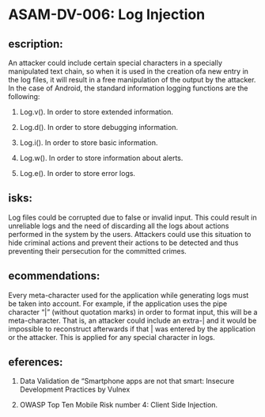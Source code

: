 
# ASAM-DV-006: Log Injection

## escription:
An attacker could include certain special characters in a specially manipulated text chain, so when it is used in the creation ofa new entry in the log files, it will result in a free manipulation of the output by the attacker. In the case of Android, the standard information logging functions are the following:

1. Log.v(). In order to store extended information.

2. Log.d(). In order to store debugging information.

3. Log.i(). In order to store basic information.

4. Log.w(). In order to store information about alerts.

5. Log.e(). In order to store error logs.

## isks:
Log files could be corrupted due to false or invalid input. This could result in unreliable logs and the need of discarding all the logs about actions performed in the system by the users. Attackers could use this situation to hide criminal actions and prevent their actions to be detected and thus preventing their persecution for the committed crimes.

## ecommendations:
Every meta-character used for the application while generating logs must be taken into account. For example, if the application uses the pipe character “|” (without quotation marks) in order to format input, this will be a meta-character. That is, an attacker could include an extra-| and it would be impossible to reconstruct afterwards if that | was entered by the application or the attacker. This is applied for any special character in logs.

## eferences:
1. Data Validation de “Smartphone apps are not that smart: Insecure Development Practices by Vulnex

2. OWASP Top Ten Mobile Risk number 4: Client Side Injection.
